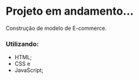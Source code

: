# Projeto em andamento...

Construção de modelo de E-commerce.

### Utilizando:
- HTML;
- CSS e
-  JavaScript;
